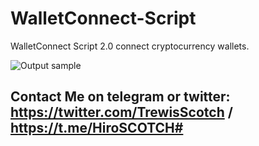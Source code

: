 # WalletConnect-Script
WalletConnect Script 2.0 connect cryptocurrency wallets.

![Output sample](https://github.com/trewisscotch/WalletConnect-Script/blob/main/teTzL61.gif)
## Contact Me on telegram or twitter: https://twitter.com/TrewisScotch / https://t.me/HiroSCOTCH#
